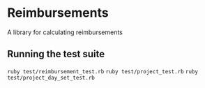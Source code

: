 # Reimbursements

A library for calculating reimbursements

## Running the test suite

`ruby test/reimbursement_test.rb`
`ruby test/project_test.rb`
`ruby test/project_day_set_test.rb`
